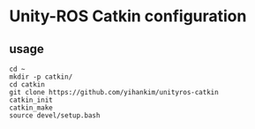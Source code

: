 # Unity-ROS Catkin configuration

## usage

```
cd ~
mkdir -p catkin/
cd catkin
git clone https://github.com/yihankim/unityros-catkin
catkin_init
catkin_make
source devel/setup.bash
```


